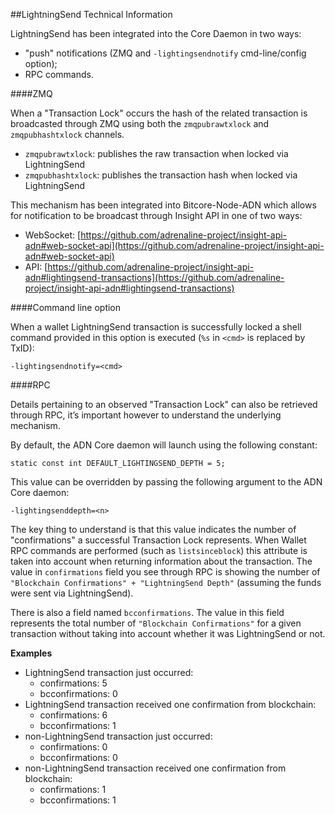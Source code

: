 ##LightningSend Technical Information

LightningSend has been integrated into the Core Daemon in two ways:
* "push" notifications (ZMQ and `-lightingsendnotify` cmd-line/config option);
* RPC commands.

####ZMQ

When a "Transaction Lock" occurs the hash of the related transaction is broadcasted through ZMQ using both the `zmqpubrawtxlock` and `zmqpubhashtxlock` channels.

* `zmqpubrawtxlock`: publishes the raw transaction when locked via LightningSend
* `zmqpubhashtxlock`: publishes the transaction hash when locked via LightningSend

This mechanism has been integrated into Bitcore-Node-ADN which allows for notification to be broadcast through Insight API in one of two ways:
* WebSocket: [https://github.com/adrenaline-project/insight-api-adn#web-socket-api](https://github.com/adrenaline-project/insight-api-adn#web-socket-api) 
* API: [https://github.com/adrenaline-project/insight-api-adn#lightingsend-transactions](https://github.com/adrenaline-project/insight-api-adn#lightingsend-transactions) 

####Command line option

When a wallet LightningSend transaction is successfully locked a shell command provided in this option is executed (`%s` in `<cmd>` is replaced by TxID):

```
-lightingsendnotify=<cmd>
```

####RPC

Details pertaining to an observed "Transaction Lock" can also be retrieved through RPC, it’s important however to understand the underlying mechanism.

By default, the ADN Core daemon will launch using the following constant:

```
static const int DEFAULT_LIGHTINGSEND_DEPTH = 5;
```

This value can be overridden by passing the following argument to the ADN Core daemon:

```
-lightingsenddepth=<n>
```

The key thing to understand is that this value indicates the number of "confirmations" a successful Transaction Lock represents. When Wallet RPC commands are performed (such as `listsinceblock`) this attribute is taken into account when returning information about the transaction. The value in `confirmations` field you see through RPC is showing the number of `"Blockchain Confirmations" + "LightningSend Depth"` (assuming the funds were sent via LightningSend).

There is also a field named `bcconfirmations`. The value in this field represents the total number of `"Blockchain Confirmations"` for a given transaction without taking into account whether it was LightningSend or not.

**Examples**
* LightningSend transaction just occurred:
    * confirmations: 5
    * bcconfirmations: 0
* LightningSend transaction received one confirmation from blockchain:
    * confirmations: 6
    * bcconfirmations: 1
* non-LightningSend transaction just occurred:
    * confirmations: 0
    * bcconfirmations: 0
* non-LightningSend transaction received one confirmation from blockchain:
    * confirmations: 1
    * bcconfirmations: 1

